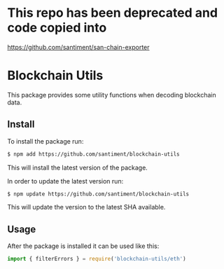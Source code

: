 # This repo has been deprecated and code copied into
https://github.com/santiment/san-chain-exporter

# Blockchain Utils

This package provides some utility functions when decoding blockchain data.

## Install

To install the package run:

```bash
$ npm add https://github.com/santiment/blockchain-utils
```

This will install the latest version of the package.

In order to update the latest version run:

```bash
$ npm update https://github.com/santiment/blockchain-utils
```

This will update the version to the latest SHA available.

## Usage

After the package is installed it can be used like this:

```js
import { filterErrors } = require('blockchain-utils/eth')
```